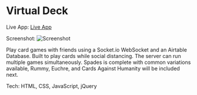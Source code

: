 # Virtual Deck

Live App: [Live App](https://patrick-quilty.github.io/virtual-deck-client/)

Screenshot: ![Screenshot](https://imgur.com/GHIEjsP.png)

Play card games with friends using a Socket.io WebSocket and an Airtable Database.  Built to play cards while social distancing.  The server can run multiple games simultaneously.  Spades is complete with common variations available, Rummy, Euchre, and Cards Against Humanity will be included next.

Tech: HTML, CSS, JavaScript, jQuery
